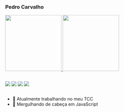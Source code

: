 ### Pedro Carvalho

 <div>
  <a href="https://github.com/pdrocarvalho">
  <img height="180em" src="https://github-readme-stats.vercel.app/api?username=pdrocarvalho&show_icons=true&theme=dark&include_all_commits=true&count_private=true"/>
  <img height="180em" src="https://github-readme-stats.vercel.app/api/top-langs/?username=pdrocarvalho&layout=compact&langs_count=7&theme=dark"/>
</div>
  
  ##
 
<div> 
    <a href="https://instagram.com/predo.ca" target="_blank"><img src="https://img.shields.io/badge/-Instagram-%23E4405F?style=for-the-badge&logo=instagram&logoColor=white" target="_blank"></a>
 	<a href="https://www.twitch.tv/Pedrokka" target="_blank"><img src="https://img.shields.io/badge/Twitch-9146FF?style=for-the-badge&logo=twitch&logoColor=white" target="_blank"></a> 
  <a href = "mailto:peedro.gc@gmail.com"><img src="https://img.shields.io/badge/-Gmail-%23333?style=for-the-badge&logo=gmail&logoColor=white" target="_blank"></a>
  <a href="https://www.linkedin.com/in/pedro-henrique-carvalho-185b6197/" target="_blank"><img src="https://img.shields.io/badge/-LinkedIn-%230077B5?style=for-the-badge&logo=linkedin&logoColor=white" target="_blank"></a> 
 </div>

  ##
  
- 🔭 Atualmente trabalhando no meu TCC
- 🌱 Mergulhando de cabeça em JavaScript
